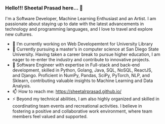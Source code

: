 ### Hello!!! Sheetal Prasad here... 👋
I'm a Software Developer, Machine Learning Enthusiast and an Artist. I am passionate about staying up to date with the latest advancements in technology and programming languages, and I love to travel and explore new cultures.

- 🔭 I’m currently working on Web Developemtent for University Library
- 🌱 Currently pursuing a master's in computer science at San Diego State University. Having taken a career break to pursue higher education, I am eager to re-enter the industry and contribute to innovative projects.
- 💬 Software Engineer with expertise in Full-stack and back-end development, skilled in Python, Golang, Java, SQL, NoSQL, ReactJS, and Django. Proficient in NumPy, Pandas, SciPy, PyTorch, NLP, and Sklearn, contributing valuable insights to Machine Learning and Data Analysis. 
- 📫 How to reach me: https://sheetalrprasad.github.io/
- ⚡ Beyond my technical abilities, I am also highly organized and skilled in coordinating team events and recreational activities. I believe in fostering a positive and collaborative work environment, where team members feel valued and supported.
